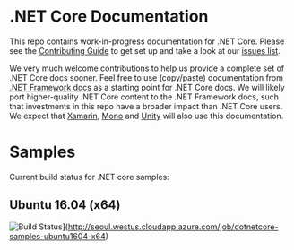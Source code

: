 .NET Core Documentation
=======================

This repo contains work-in-progress documentation for .NET Core. Please see the [Contributing Guide](CONTRIBUTING.md) to get set up and take a look at our [issues list](https://github.com/dotnet/core-docs/issues). 

We very much welcome contributions to help us provide a complete set of .NET Core docs sooner. Feel free to use (copy/paste) documentation from [.NET Framework docs](https://msdn.microsoft.com/library/w0x726c2.aspx) as a starting point for .NET Core docs. We will likely port higher-quality .NET Core content to the .NET Framework docs, such that investments in this repo have a broader impact than .NET Core users. We expect that [Xamarin](http://developer.xamarin.com/api/root/classlib/), [Mono](http://docs.go-mono.com/?link=root%3a%2fclasslib) and [Unity](http://docs.unity3d.com/Manual/index.html) will also use this documentation.

Samples
===
Current build status for .NET core samples:

## Ubuntu 16.04 (x64)
![Build Status](http://seoul.westus.cloudapp.azure.com/buildStatus/icon?job=dotnetcore-samples-ubuntu1604-x64)](http://seoul.westus.cloudapp.azure.com/job/dotnetcore-samples-ubuntu1604-x64)
